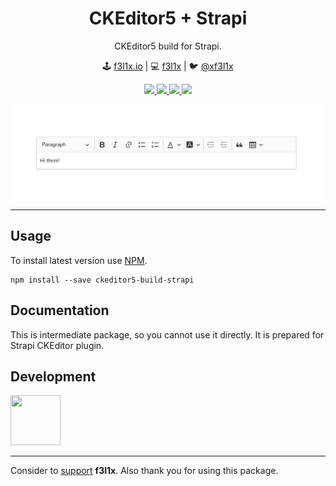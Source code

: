 <h1 align=center>CKEditor5 + Strapi</h1>

<p align=center>
  CKEditor5 build for Strapi.
</p>

<p align=center>
🕹 <a href="https://f3l1x.io">f3l1x.io</a> | 💻 <a href="https://github.com/f3l1x">f3l1x</a> | 🐦 <a href="https://twitter.com/xf3l1x">@xf3l1x</a>
</p>

<p align=center>
    <a href="https://github.com/webkitty/ckeditor5-build-strapi/actions">
        <img src="https://badgen.net/github/checks/webkitty/ckeditor5-build-strapi">
    </a>
    <a href="https://www.npmjs.com/package/ckeditor5-build-strapi">
        <img src="https://badgen.net/npm/v/ckeditor5-build-strapi">
    </a>
    <a href="https://www.npmjs.com/package/ckeditor5-build-strapi">
        <img src="https://badgen.net/npm/dt/ckeditor5-build-strapi">
    </a>
    <a href="/LICENSE">
        <img src="https://badgen.net/github/license/webkitty/ckeditor5-build-strapi">
    </a>
</p>

![](/docs/screenshot.png)

-----

## Usage

To install latest version use [NPM](https://npmjs.com).

```
npm install --save ckeditor5-build-strapi
```

## Documentation

This is intermediate package, so you cannot use it directly. It is prepared for Strapi CKEditor plugin.

## Development

<a href="https://github.com/f3l1x">
    <img width="80" height="80" src="https://avatars2.githubusercontent.com/u/538058?v=3&s=80">
</a>

-----

Consider to [support](https://github.com/sponsors/f3l1x) **f3l1x**. Also thank you for using this package.
